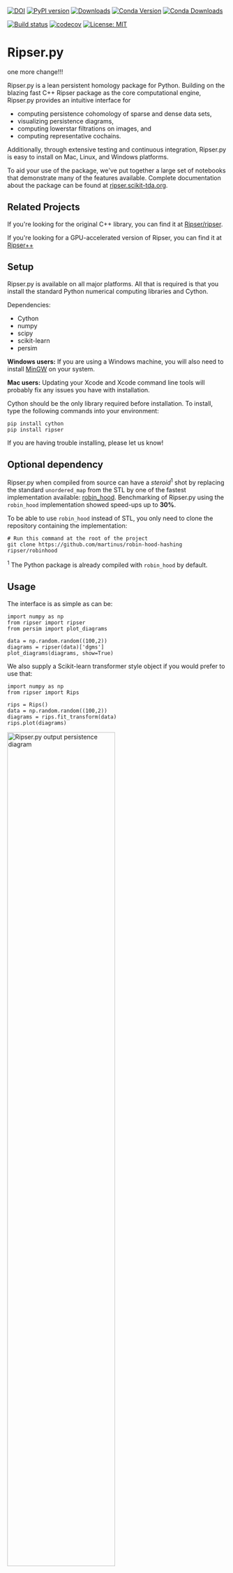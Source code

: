 [![DOI](http://joss.theoj.org/papers/10.21105/joss.00925/status.svg)](https://doi.org/10.21105/joss.00925)
[![PyPI version](https://badge.fury.io/py/ripser.svg)](https://badge.fury.io/py/ripser)
[![Downloads](https://img.shields.io/pypi/dm/ripser)](https://pypi.python.org/pypi/ripser/)
[![Conda Version](https://img.shields.io/conda/vn/conda-forge/ripser.svg)](https://anaconda.org/conda-forge/ripser)
[![Conda Downloads](https://img.shields.io/conda/dn/conda-forge/ripser.svg)](https://anaconda.org/conda-forge/ripser)

[![Build status](https://ci.appveyor.com/api/projects/status/020nrvrq2rdg2iu1?svg=true)](https://ci.appveyor.com/project/sauln/ripser-py)
[![codecov](https://codecov.io/gh/scikit-tda/ripser.py/branch/master/graph/badge.svg)](https://codecov.io/gh/scikit-tda/ripser.py)
[![License: MIT](https://img.shields.io/badge/License-MIT-yellow.svg)](https://opensource.org/licenses/MIT)

# Ripser.py

one more change!!!

Ripser.py is a lean persistent homology package for Python. Building on the blazing fast C++ Ripser package as the core computational engine, Ripser.py provides an intuitive interface for

- computing persistence cohomology of sparse and dense data sets,
- visualizing persistence diagrams,
- computing lowerstar filtrations on images, and
- computing representative cochains.

Additionally, through extensive testing and continuous integration, Ripser.py is easy to install on Mac, Linux, and Windows platforms.

To aid your use of the package, we've put together a large set of notebooks that demonstrate many of the features available. Complete documentation about the package can be found at [ripser.scikit-tda.org](https://ripser.scikit-tda.org).

## Related Projects

If you're looking for the original C++ library, you can find it at [Ripser/ripser](https://github.com/ripser/ripser).

If you're looking for a GPU-accelerated version of Ripser, you can find it at [Ripser++](https://github.com/simonzhang00/ripser-plusplus)

## Setup

Ripser.py is available on all major platforms. All that is required is that you install the standard Python numerical computing libraries and Cython.

Dependencies:

- Cython
- numpy
- scipy
- scikit-learn
- persim

**Windows users:** If you are using a Windows machine, you will also need to install [MinGW](http://www.mingw.org) on your system.

**Mac users:** Updating your Xcode and Xcode command line tools will probably fix any issues you have with installation.

Cython should be the only library required before installation. To install, type the following commands into your environment:

```
pip install cython
pip install ripser
```

If you are having trouble installing, please let us know!

## Optional dependency

Ripser.py when compiled from source can have a _steroid_<sup>1</sup> shot by replacing the standard `unordered_map` from the STL by one of the fastest implementation available: [robin_hood](https://github.com/martinus/robin-hood-hashing). Benchmarking of Ripser.py using the `robin_hood` implementation showed speed-ups up to **30%**.

To be able to use `robin_hood` instead of STL, you only need to clone the repository containing the implementation:

```
# Run this command at the root of the project
git clone https://github.com/martinus/robin-hood-hashing ripser/robinhood
```

<sup>1</sup> The Python package is already compiled with `robin_hood` by default.

## Usage

The interface is as simple as can be:

```
import numpy as np
from ripser import ripser
from persim import plot_diagrams

data = np.random.random((100,2))
diagrams = ripser(data)['dgms']
plot_diagrams(diagrams, show=True)
```

We also supply a Scikit-learn transformer style object if you would prefer to use that:

```
import numpy as np
from ripser import Rips

rips = Rips()
data = np.random.random((100,2))
diagrams = rips.fit_transform(data)
rips.plot(diagrams)
```

<img src="https://i.imgur.com/WmQPYnn.png" alt="Ripser.py output persistence diagram" width="70%"/>

# Contributions

We welcome all kinds of contributions! Please get in touch if you would like to help out. Everything from code to notebooks to examples and documentation are all equally valuable so please don't feel you can't contribute. To contribute please fork the project make your changes and submit a pull request. We will do our best to work through any issues with you and get your code merged into the main branch.

If you found a bug, have questions, or are just having trouble with the library, please open an issue in our [issue tracker](https://github.com/scikit-tda/ripser.py/issues/new) and we'll try to help resolve the concern.

# License

Ripser.py is available under an MIT license! The core C++ code is derived from Ripser, which is also available under an MIT license and copyright to Ulrich Bauer. The modifications, Python code, and documentation is copyright to Christopher Tralie and Nathaniel Saul.

# Citing

If you use this package, please site the JoSS paper found here [![DOI](http://joss.theoj.org/papers/10.21105/joss.00925/status.svg)](https://doi.org/10.21105/joss.00925) and the JACT paper about Ripser found here [![DOI:10.1007/s41468-021-00071-5](https://zenodo.org/badge/DOI/10.1007/s41468-021-00071-5.svg)](https://doi.org/10.1007/s41468-021-00071-5).

You can use the following bibtex entries:

```
@article{ctralie2018ripser,
  doi = {10.21105/joss.00925},
  url = {https://doi.org/10.21105/joss.00925},
  year  = {2018},
  month = {Sep},
  publisher = {The Open Journal},
  volume = {3},
  number = {29},
  pages = {925},
  author = {Christopher Tralie and Nathaniel Saul and Rann Bar-On},
  title = {{Ripser.py}: A Lean Persistent Homology Library for Python},
  journal = {The Journal of Open Source Software}
}

@article{Bauer2021Ripser,
    AUTHOR = {Bauer, Ulrich},
     TITLE = {Ripser: efficient computation of {V}ietoris-{R}ips persistence
              barcodes},
   JOURNAL = {J. Appl. Comput. Topol.},
  FJOURNAL = {Journal of Applied and Computational Topology},
    VOLUME = {5},
      YEAR = {2021},
    NUMBER = {3},
     PAGES = {391--423},
      ISSN = {2367-1726},
   MRCLASS = {55N31 (55-04)},
  MRNUMBER = {4298669},
       DOI = {10.1007/s41468-021-00071-5},
       URL = {https://doi.org/10.1007/s41468-021-00071-5},
}
```
